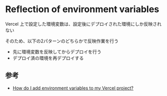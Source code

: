 # Reflection of environment variables

Vercel 上で設定した環境変数は、設定後にデプロイされた環境にしか反映されない

そのため、以下の2パターンのどちらかで反映作業を行う

- 先に環境変数を反映してからデプロイを行う
- デプロイ済の環境を再デプロイする

## 参考

- [How do I add environment variables to my Vercel project?](https://vercel.com/guides/how-to-add-vercel-environment-variables)

